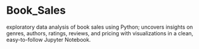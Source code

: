 # Book_Sales
 exploratory data analysis of book sales using Python; uncovers insights on genres, authors, ratings, reviews, and pricing with visualizations in a clean, easy-to-follow Jupyter Notebook.
